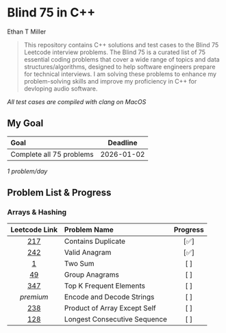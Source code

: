 # Blind 75 in C++

Ethan T Miller

> This repository contains C++ solutions and test cases to the Blind 75 Leetcode interview problems. The Blind 75 is a curated list of 75 essential coding problems that cover a wide range of topics and data structures/algorithms, designed to help software engineers prepare for technical interviews. I am solving these problems to enhance my problem-solving skills and improve my proficiency in C++ for devloping audio software.

*All test cases are compiled with clang on MacOS*

## My Goal
| **Goal** | **Deadline** |
|:---------|:------------:|
| Complete all 75 problems | 2026-01-02 |

*1 problem/day*

## Problem List & Progress

### Arrays & Hashing
|                           Leetcode Link                            | Problem Name                 | Progress |
| :----------------------------------------------------------------: | :--------------------------- | :-----: |
|      [217](https://leetcode.com/problems/contains-duplicate/)      | Contains Duplicate           |   [✅]   |
|        [242](https://leetcode.com/problems/valid-anagram/)         | Valid Anagram                |   [✅]   |
|            [1](https://leetcode.com/problems/two-sum/)             | Two Sum                      |   [ ]   |
|        [49](https://leetcode.com/problems/group-anagrams/)         | Group Anagrams               |   [ ]   |
|   [347](https://leetcode.com/problems/top-k-frequent-elements/)    | Top K Frequent Elements      |   [ ]   |
|                             *premium*                              | Encode and Decode Strings    |   [ ]   |
| [238](https://leetcode.com/problems/product-of-array-except-self/) | Product of Array Except Self |   [ ]   |
| [128](https://leetcode.com/problems/longest-consecutive-sequence/) | Longest Consecutive Sequence |   [ ]   |
